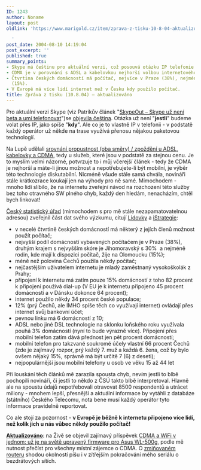 ```yaml
---
ID: 1243
author: Noname
layout: post
oldlink: 'https://www.marigold.cz/item/zprava-z-tisku-10-8-04-aktualizovano

  '
post_date: 2004-08-10 14:19:04
post_excerpt: ''
published: true
summary_points:
- Skype má češtinu pro aktuální verzi, což posouvá otázku IP telefonie na "kdy".
- CDMA je v porovnání s ADSL a kabelovkou nejhorší volbou internetového připojení.
- Čtvrtina českých domácností má počítač, nejvíce v Praze (38%), nejméně na Olomoucku
  (15%).
- V Evropě má více lidí internet než v Česku kdy použilo počítač.
title: Zpráva z tisku (10.8.04) – aktualizováno
---
```


<p>
Pro aktuální verzi Skype (viz Patrikův článek "<a href="http://www.lupa.cz/clanek.php3?show=3551">SkypeOut &#8211; Skype už není beta a umí telefonovat</a>")se <a href="http://www.xtel.cz/skype/cestina/">objevila čeština</a>. Otázka už není "<strong>jestli</strong>" budeme volat přes IP, jako spíše "<strong>kdy</strong>". Ale co je to vlastně IP v telefonii - v podstatě každý operátor už někde na trase využívá přenosu nějakou paketovou technologií.</p>
<p>
Na Lupě udělali <a href="http://www.lupa.cz/clanek.php3?show=3547">srovnání propustnost (oba směry) / zpoždění u ADSL, kabelovky a CDMA</a>, tedy u služeb, které jsou v podstatě za stejnou cenu. Je to myslím velmi názorné, potvrzuje to i můj včerejší článek - tedy že CDMA je nejhorší a máte-li jinou možnost a nepotřebujete-li být mobilní, je výběr této technologie diskutabilní. Nicméně všude stále samá chvála, novináři stále krátkozrace koukají jen na výhody pro ně samé. Mimochodem - mnoho lidí slíbilo, že na internetu zveřejní návod na rozchození této služby bez toho otravného SW plného chyb, každý den hledám, nenacházím, chtěl bych linkovat!</p>
<p>
<a href="http://www.czso.cz/csu/redakce.nsf/i/pocitace_a_internet_pm">Český statistický úřad</a> (mimochodem s pro mě stále nezapamatovatelnou adresou) zveřejnil část dat svého výzkumu, citují <a href="http://lidovky.centrum.cz/archivln/clanek.phtml?id=282462">Lidovky</a> a <a href="http://www.istrategie.cz/detail.htm?id=46722">iStrategie</a>:</p>

<ul>
<li>v necelé čtvrtině českých domácností má některý z jejích členů možnost použít počítač;</li>
<li>nejvyšší podíl domácností vybavených počítačem je v Praze (38%), druhým krajem s nejvyšším skóre je Jihomoravský s 30%  a nejméně rodin, kde mají k dispozici počítač, žije na Olomoucku (15%);</li>
<li>méně než polovina Čechů použila někdy počítač;</li>
<li>nejčastějším uživatelem internetu je mladý zaměstnaný vysokoškolák z Prahy;</li>
<li>připojení k internetu má zatím pouze 15% domácností z toho 82 procent k připojení používá dial-up (V EU je k internetu připojeno 45 procent domácností a v Dánsku dokonce 64 procent);</li>
<li>internet použilo někdy 34 procent české populace;</li>
<li>12% (prý Čechů, ale IMHO spíše těch co využívají internet) ovládají přes internet svůj bankovní účet;</li>
<li>pevnou linku má 6 domácností z 10;</li>
<li>ADSL nebo jiné DSL technologie na sklonku loňského roku využívala pouhá 3% domácností (nyní to bude výrazně více). Připojení přes mobilní telefon zatím dává přednost jen pět procent domácností;</li>
<li>mobilní telefon pro takzvané soukromé účely vlastní 66 procent Čechů (zde je zajímavý rozpor, prý každý 7. muž a každá 6. žena, což by bylo ovšem nějaký 15%, správně má být určitě 7 (6) z deseti);</li>
<li>nejpopulárnější jsou mobilní telefony u osob ve věku 15 až 44 let</li>
</ul>
<p>
Při louskání těch článků mě zarazila spousta chyb, nevím jestli to blbě pochopili novináři, či jestli to někdo z ČSÚ takto blbě interpretoval. Hlavně ale na spoustu údajů nepotřebovali otravovat 8500 respondentů a utrácet miliony - mnohem lepší, přesnější a aktuální informace by vytáhli z databáze (státního) Českého Telecomu, nota bene musí každý operátor tyto informace pravidelně reportovat.</p>
<p>
Co ale stojí za pozornost - <strong>v Evropě je běžně k internetu připojeno více lidí, než kolik jich u nás vůbec někdy použilo počítač!</strong> </p>
<p>
<strong><u>Aktualizováno</u></strong>: na Živě se objevil zajímavý příspěvek <a href="http://www.zive.cz/h/Bleskovky/AR.asp?ARI=117931">CDMA a WiFi v jednom: už je na světě upravený firmware pro Asus WL-500g</a>, podle mě nutnost přečíst pro všechny místní zájemce o CDMA. O <a href="http://www.wifishop.cz/inshop/scripts/detail.asp?ItemID=20994&amp;Level=64">zmiňovaném routeru</a> shodou okolností píšu i v zítřejším pokračování mého seriálu o bezdrátových sítích.</p>